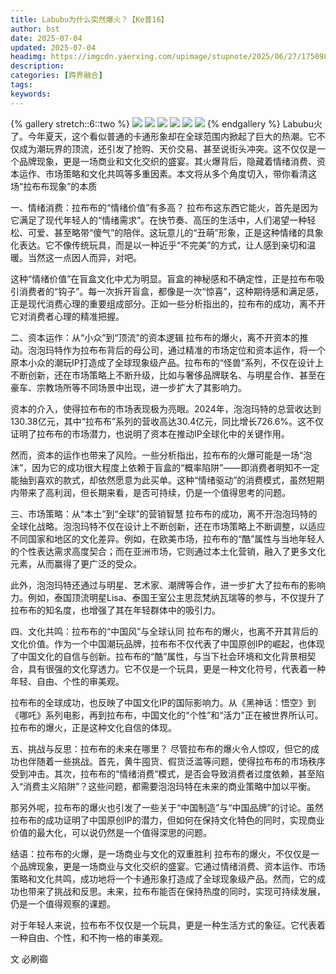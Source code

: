 ```yaml
---
title: Labubu为什么突然爆火？【Ke普16】
author: bst
date: 2025-07-04
updated: 2025-07-04
headimg: https://imgcdn.yaerxing.com/upimage/stupnote/2025/06/27/1750989005_12009103_5819.jpg
description: 
categories: [跨界融合]
tags: 
keywords: 
---
```


{% gallery stretch::6::two %}
![](https://imgcdn.yaerxing.com/upimage/stupnote/2025/06/27/1750989005_12009103_5819.jpg)
![](https://imgcdn.yaerxing.com/upimage/stupnote/2025/06/27/1750989006_12009103_3594.jpg)
![](https://imgcdn.yaerxing.com/upimage/stupnote/2025/06/27/1750989009_12009103_7935.jpg)
![](https://imgcdn.yaerxing.com/upimage/stupnote/2025/06/27/1750989012_12009103_4316.jpg)
![](https://imgcdn.yaerxing.com/upimage/stupnote/2025/06/27/1750989014_12009103_7808.jpg)
![](https://imgcdn.yaerxing.com/upimage/stupnote/2025/06/27/1750989015_12009103_6680.jpg)
{% endgallery %}
Labubu火了。今年夏天，这个看似普通的卡通形象却在全球范围内掀起了巨大的热潮。它不仅成为潮玩界的顶流，还引发了抢购、天价交易、甚至说街头冲突。这不仅仅是一个品牌现象，更是一场商业和文化交织的盛宴。其火爆背后，隐藏着情绪消费、资本运作、市场策略和文化共鸣等多重因素。本文将从多个角度切入，带你看清这场“拉布布现象”的本质

一、情绪消费：拉布布的“情绪价值”有多高？
拉布布这东西它能火，首先是因为它满足了现代年轻人的“情绪需求”。在快节奏、高压的生活中，人们渴望一种轻松、可爱、甚至略带“傻气”的陪伴。这玩意儿的“丑萌”形象，正是这种情绪的具象化表达。它不像传统玩具，而是以一种近乎“不完美”的方式，让人感到亲切和温暖。当然这一点因人而异，对吧。

这种“情绪价值”在盲盒文化中尤为明显。盲盒的神秘感和不确定性，正是拉布布吸引消费者的“钩子”。每一次拆开盲盒，都像是一次“惊喜”，这种期待感和满足感，正是现代消费心理的重要组成部分。正如一些分析指出的，拉布布的成功，离不开它对消费者心理的精准把握。

二、资本运作：从“小众”到“顶流”的资本逻辑
拉布布的爆火，离不开资本的推动。泡泡玛特作为拉布布背后的母公司，通过精准的市场定位和资本运作，将一个原本小众的潮玩IP打造成了全球现象级产品。拉布布的“怪兽”系列，不仅在设计上不断创新，还在市场策略上不断升级，比如与奢侈品牌联名、与明星合作、甚至在豪车、宗教场所等不同场景中出现，进一步扩大了其影响力。

资本的介入，使得拉布布的市场表现极为亮眼。2024年，泡泡玛特的总营收达到130.38亿元，其中“拉布布”系列的营收高达30.4亿元，同比增长726.6%。这不仅证明了拉布布的市场潜力，也说明了资本在推动IP全球化中的关键作用。

然而，资本的运作也带来了风险。一些分析指出，拉布布的火爆可能是一场“泡沫”，因为它的成功很大程度上依赖于盲盒的“概率陷阱”——即消费者明知不一定能抽到喜欢的款式，却依然愿意为此买单。这种“情绪驱动”的消费模式，虽然短期内带来了高利润，但长期来看，是否可持续，仍是一个值得思考的问题。

三、市场策略：从“本土”到“全球”的营销智慧
拉布布的成功，离不开泡泡玛特的全球化战略。泡泡玛特不仅在设计上不断创新，还在市场策略上不断调整，以适应不同国家和地区的文化差异。例如，在欧美市场，拉布布的“酷”属性与当地年轻人的个性表达需求高度契合；而在亚洲市场，它则通过本土化营销，融入了更多文化元素，从而赢得了更广泛的受众。

此外，泡泡玛特还通过与明星、艺术家、潮牌等合作，进一步扩大了拉布布的影响力。例如，泰国顶流明星Lisa、泰国王室公主思蕊梵纳瓦瑞等的参与，不仅提升了拉布布的知名度，也增强了其在年轻群体中的吸引力。

四、文化共鸣：拉布布的“中国风”与全球认同
拉布布的爆火，也离不开其背后的文化价值。作为一个中国潮玩品牌，拉布布不仅代表了中国原创IP的崛起，也体现了中国文化的自信与创新。拉布布的“酷”属性，与当下社会环境和文化背景相契合，具有很强的文化穿透力。它不仅是一个玩具，更是一种文化符号，代表着一种年轻、自由、个性的审美观。

拉布布的全球成功，也反映了中国文化IP的国际影响力。从《黑神话：悟空》到《哪吒》系列电影，再到拉布布，中国文化的“个性”和“活力”正在被世界所认可。拉布布的爆火，正是这种文化自信的体现。

五、挑战与反思：拉布布的未来在哪里？
尽管拉布布的爆火令人惊叹，但它的成功也伴随着一些挑战。首先，黄牛囤货、假货泛滥等问题，使得拉布布的市场秩序受到冲击。其次，拉布布的“情绪消费”模式，是否会导致消费者过度依赖，甚至陷入“消费主义陷阱”？这些问题，都需要泡泡玛特在未来的商业策略中加以平衡。

那另外呢，拉布布的爆火也引发了一些关于“中国制造”与“中国品牌”的讨论。虽然拉布布的成功证明了中国原创IP的潜力，但如何在保持文化特色的同时，实现商业价值的最大化，可以说仍然是一个值得深思的问题。

结语：拉布布的火爆，是一场商业与文化的双重胜利
拉布布的爆火，不仅仅是一个品牌现象，更是一场商业与文化交织的盛宴。它通过情绪消费、资本运作、市场策略和文化共鸣，成功地将一个卡通形象打造成了全球现象级产品。然而，它的成功也带来了挑战和反思。未来，拉布布能否在保持热度的同时，实现可持续发展，仍是一个值得观察的课题。

对于年轻人来说，拉布布不仅仅是一个玩具，更是一种生活方式的象征。它代表着一种自由、个性，和不拘一格的审美观。


文 必刷禵
